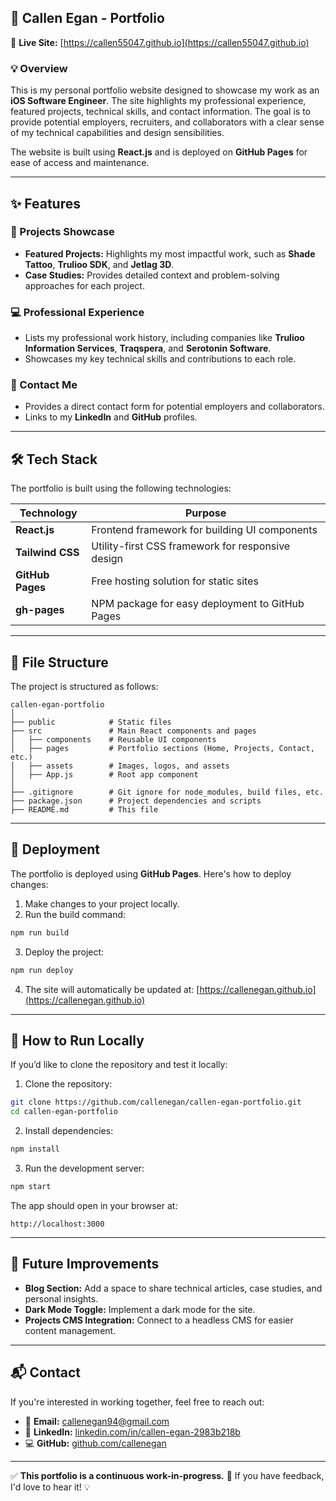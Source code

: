 ## 📄 Callen Egan - Portfolio

🚀 **Live Site:** [https://callen55047.github.io](https://callen55047.github.io)

### 💡 Overview
This is my personal portfolio website designed to showcase my work as an **iOS Software Engineer**. The site highlights my professional experience, featured projects, technical skills, and contact information. The goal is to provide potential employers, recruiters, and collaborators with a clear sense of my technical capabilities and design sensibilities.

The website is built using **React.js** and is deployed on **GitHub Pages** for ease of access and maintenance.

---

## ✨ Features
### 📂 Projects Showcase
- **Featured Projects:** Highlights my most impactful work, such as **Shade Tattoo**, **Trulioo SDK**, and **Jetlag 3D**.
- **Case Studies:** Provides detailed context and problem-solving approaches for each project.

### 💻 Professional Experience
- Lists my professional work history, including companies like **Trulioo Information Services**, **Traqspera**, and **Serotonin Software**.
- Showcases my key technical skills and contributions to each role.

### 📧 Contact Me
- Provides a direct contact form for potential employers and collaborators.
- Links to my **LinkedIn** and **GitHub** profiles.

---

## 🛠 Tech Stack
The portfolio is built using the following technologies:

| Technology     | Purpose                                                     |
|----------------|------------------------------------------------------------|
| **React.js**   | Frontend framework for building UI components              |
| **Tailwind CSS** | Utility-first CSS framework for responsive design        |
| **GitHub Pages** | Free hosting solution for static sites                    |
| **gh-pages**   | NPM package for easy deployment to GitHub Pages            |

---

## 📜 File Structure
The project is structured as follows:
```plaintext
callen-egan-portfolio
│
├── public            # Static files
├── src               # Main React components and pages
│   ├── components    # Reusable UI components
│   ├── pages         # Portfolio sections (Home, Projects, Contact, etc.)
│   ├── assets        # Images, logos, and assets
│   ├── App.js        # Root app component
│
├── .gitignore        # Git ignore for node_modules, build files, etc.
├── package.json      # Project dependencies and scripts
├── README.md         # This file
```

---

## 🚀 Deployment
The portfolio is deployed using **GitHub Pages**. Here's how to deploy changes:

1. Make changes to your project locally.
2. Run the build command:
```bash
npm run build
```

3. Deploy the project:
```bash
npm run deploy
```

4. The site will automatically be updated at:
   [https://callenegan.github.io](https://callenegan.github.io)

---

## 🧱 How to Run Locally
If you’d like to clone the repository and test it locally:

1. Clone the repository:
```bash
git clone https://github.com/callenegan/callen-egan-portfolio.git
cd callen-egan-portfolio
```

2. Install dependencies:
```bash
npm install
```

3. Run the development server:
```bash
npm start
```

The app should open in your browser at:
```
http://localhost:3000
```

---

## 🎉 Future Improvements
- **Blog Section:** Add a space to share technical articles, case studies, and personal insights.
- **Dark Mode Toggle:** Implement a dark mode for the site.
- **Projects CMS Integration:** Connect to a headless CMS for easier content management.

---

## 📬 Contact
If you're interested in working together, feel free to reach out:
- 📧 **Email:** [callenegan94@gmail.com](mailto:callenegan94@gmail.com)
- 💼 **LinkedIn:** [linkedin.com/in/callen-egan-2983b218b](https://www.linkedin.com/in/callen-egan-2983b218b)
- 💻 **GitHub:** [github.com/callenegan](https://github.com/callenegan)

---

✅ **This portfolio is a continuous work-in-progress.** 🚀
If you have feedback, I'd love to hear it! 💡

